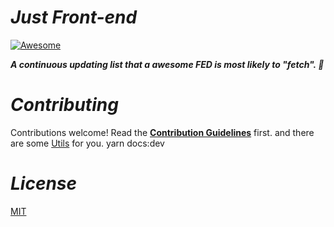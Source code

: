 # _Just Front-end_

[![Awesome](https://cdn.rawgit.com/sindresorhus/awesome/d7305f38d29fed78fa85652e3a63e154dd8e8829/media/badge.svg)](https://github.com/ulivz/awesome-front-end)

_**A continuous updating list that a awesome FED is most likely to "fetch". 🍻**_

# _Contributing_

Contributions welcome! Read the [**Contribution Guidelines**](.github/CONTRIBUTING.md) first. and there are some [Utils](.github/UTILS.md) for you.
yarn docs:dev
# _License_

[MIT](https://github.com/ulivz/just-front-end/blob/master/LICENSE)
